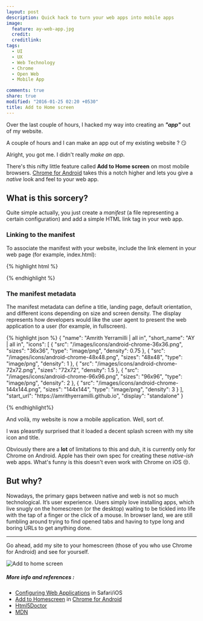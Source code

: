 ```yaml
---
layout: post
description: Quick hack to turn your web apps into mobile apps
image:
  feature: ay-web-app.jpg
  credit: 
  creditlink: 
tags:
  - UI
  - UX
  - Web Technology
  - Chrome
  - Open Web
  - Mobile App

comments: true
share: true
modified: "2016-01-25 02:20 +0530"
title: Add to Home screen
---
```

Over the last couple of hours, I hacked my way into creating an _**"app"**_ out of my website.

A couple of hours and I can make an app out of my existing website ? :smirk:

Alright, you got me. I didn't really _make an app_.

There's this nifty little feature called **Add to Home screen** on most mobile browsers. [Chrome for Android](https://play.google.com/store/apps/details?id=com.android.chrome) takes this a notch higher and lets you give a _native_ look and feel to your web app.

## What is this sorcery?

Quite simple actually, you just create a _manifest_ (a file representing a certain configuration) and add a simple HTML link tag in your web app.

### Linking to the manifest

To associate the manifest with your website, include the link element in your web page (for example, index.html):

{% highlight html %}
<link rel="manifest" href="manifest.json">
{% endhighlight %}

### The manifest metadata

>
The manifest metadata can define a title, landing page, default orientation, and different icons depending on size and screen density. The display represents how developers would like the user agent to present the web application to a user (for example, in fullscreen).

{% highlight json %}
{
	"name": "Amrith Yerramilli | all in",
	"short_name": "AY | all in",
	"icons": [
		{
			"src": "\/images\/icons\/android-chrome-36x36.png",
			"sizes": "36x36",
			"type": "image\/png",
			"density": 0.75
		},
		{
			"src": "\/images\/icons\/android-chrome-48x48.png",
			"sizes": "48x48",
			"type": "image\/png",
			"density": 1
		},
		{
			"src": "\/images\/icons\/android-chrome-72x72.png",
			"sizes": "72x72",
			"density": 1.5
		},
		{
			"src": "\/images\/icons\/android-chrome-96x96.png",
			"sizes": "96x96",
			"type": "image\/png",
			"density": 2
		},
		{
			"src": "\/images\/icons\/android-chrome-144x144.png",
			"sizes": "144x144",
			"type": "image\/png",
			"density": 3
		}
	],
	"start_url": "https:\/\/amrithyerramilli.github.io",
	"display": "standalone"
}

{% endhighlight%}

And voilà, my website is now a mobile application. Well, sort of.

I was pleasntly surprised that it loaded a decent splash screen with my site icon and title.

Obviously there are a **lot** of limitations to this and duh, it is currently only for Chrome on Android. Apple has their own spec for creating these _native-ish_ web apps. What's funny is this doesn't even work with Chrome on iOS :unamused:.

## But why?

>
Nowadays, the primary gaps between native and web is not so much technological. It’s user experience. Users simply love installing apps, which live snugly on the homescreen (or the desktop) waiting to be tickled into life with the tap of a finger or the click of a mouse.
In browser land, we are still fumbling around trying to find opened tabs and having to type long and boring URLs to get anything done.

---

Go ahead, add my site to your homescreen (those of you who use Chrome for Android) and see for yourself.

<img src="https://developer.chrome.com/multidevice/images/home_add.png" alt="Add to home screen" style="max-height: 400px" />

##### More info and references :

- [Configuring Web Applications](https://developer.apple.com/library/ios/documentation/AppleApplications/Reference/SafariWebContent/ConfiguringWebApplications/ConfiguringWebApplications.html) in Safari/iOS
- [Add to Homescreen](https://developer.chrome.com/multidevice/android/installtohomescreen) in [Chrome for Android](https://play.google.com/store/apps/details?id=com.android.chrome)
- [Html5Doctor](http://html5doctor.com/web-manifest-specification/)
- [MDN](https://developer.mozilla.org/en-US/docs/Web/Manifest)
